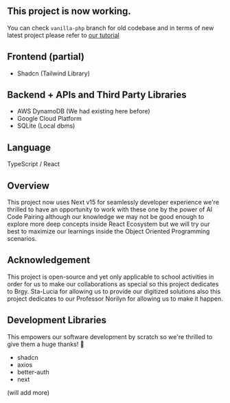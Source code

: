 ## This project is now working.

You can check `vanilla-php` branch for old codebase and in terms of new latest project please refer to [our tutorial](./TUTS.md)

## Frontend (partial)

- Shadcn (Tailwind Library)

## Backend + APIs and Third Party Libraries

- AWS DynamoDB (We had existing here before)
- Google Cloud Platform
- SQLite (Local dbms)

## Language
TypeScript / React

## Overview

This project now uses Next v15 for seamlessly developer experience we're thrilled to have an opportunity to work with these one by the power of AI Code Pairing although our knowledge we may not be good enough to explore more deep concepts inside React Ecosystem but we will try our best to maximize our learnings inside the Object Oriented Programming scenarios.

## Acknowledgement

This project is open-source and yet only applicable to school activities in order for us to make our collaborations as special so this project dedicates to Brgy. Sta-Lucia for allowing us to provide our digitized solutions also this project dedicates to our Professor Norilyn for allowing us to make it happen.

## Development Libraries

This empowers our software development by scratch so we're thrilled to give them a huge thanks! 🌟

- shadcn
- axios
- better-auth
- next

(will add more)